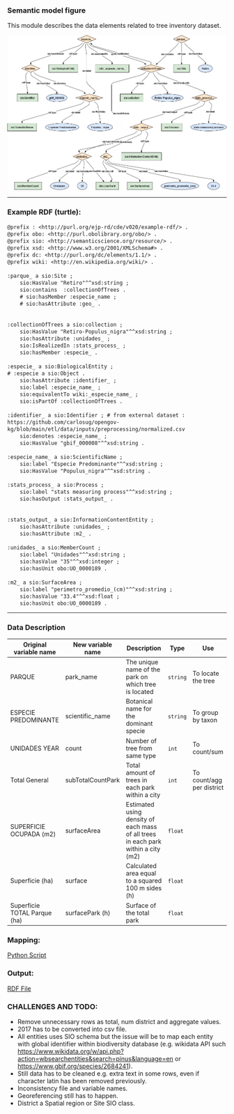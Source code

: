 ### Semantic model figure

This module describes the data elements related to tree inventory dataset.


<p align="center">
    <a href="../images/arbolado_5.png" target="_blank">
        <img src="../images/arbolado_5.png">
    </a>
</p>

***

### Example RDF (turtle):

```ttl
@prefix : <http://purl.org/ejp-rd/cde/v020/example-rdf/> .
@prefix obo: <http://purl.obolibrary.org/obo/> . 
@prefix sio: <http://semanticscience.org/resource/> .
@prefix xsd: <http://www.w3.org/2001/XMLSchema#> .
@prefix dc: <http://purl.org/dc/elements/1.1/> .
@prefix wiki: <http://en.wikipedia.org/wiki/> .

:parque_ a sio:Site ;
    sio:HasValue "Retiro"^^xsd:string ;
    sio:contains  :collectionOfTrees .
    # sio:hasMember :especie_name ;
    # sio:hasAttribute :geo_ .


:collectionOfTrees a sio:collection ;
    sio:HasValue "Retiro-Populus_nigra"^^xsd:string ;
    sio:hasAttribute :unidades_ ;
    sio:IsRealizedIn :stats_process_ ;
    sio:hasMember :especie_ .

:especie_ a sio:BiologicalEntity ;
# :especie a sio:Object .
    sio:hasAttribute :identifier_ ;
    sio:label :especie_name_ ;
    sio:equivalentTo wiki:_especie_name_ ;
    sio:isPartOf :collectionOfTrees .

:identifier_ a sio:Identifier ; # from external dataset : https://github.com/carlosug/opengov-kg/blob/main/etl/data/inputs/preprocessing/normalized.csv
    sio:denotes :especie_name_ ;
    sio:HasValue "gbif_000008"^^xsd:string .

:especie_name_ a sio:ScientificName ;
    sio:label "Especie Predominante"^^xsd:string ;
    sio:HasValue "Populus_nigra"^^xsd:string .

:stats_process_ a sio:Process ;
    sio:label "stats measuring process"^^xsd:string ;
    sio:hasOutput :stats_output_ .


:stats_output_ a sio:InformationContentEntity ;
    sio:hasAttribute :unidades_ ;
    sio:hasAttribute :m2_ .

:unidades_ a sio:MemberCount ;
    sio:label "Unidades"^^xsd:string ;
    sio:hasValue "35"^^xsd:integer ;
    sio:hasUnit obo:UO_0000189 .

:m2_ a sio:SurfaceArea ;
    sio:label "perimetro_promedio_(cm)"^^xsd:string ;
    sio:hasValue "33.4"^^xsd:float ;
    sio:hasUnit obo:UO_0000189 .

```

***

### Data Description
  
| Original variable name       | New variable name | Description                                                  | Type   | Use                       |
| ---------------------------- | ----------------- | ------------------------------------------------------------ | ------ | ------------------------- |
| PARQUE                       | park_name         | The unique name of the park on which tree is located         | `string` | To locate the tree        |
| ESPECIE PREDOMINANTE         | scientific_name   | Botanical name for the dominant specie                       | `string` | To group by taxon         |
| UNIDADES YEAR                | count             | Number of tree from same type                                | `int`    | To count/sum              |
| Total General                | subTotalCountPark | Total amount of trees in each park within a city             | `int`    | To count/agg per district |
| SUPERFICIE OCUPADA (m2)      | surfaceArea       | Estimated using density of each mass of all trees in each park within a city (m2) | `float`  |                           |
| Superficie (ha)              | surface           | Calculated area equal to a squared 100 m sides (h)           | `float`  |                           |
| Superficie TOTAL Parque (ha) | surfacePark (h)   | Surface of the total park                                    | `float`  |                           |

### Mapping:
[Python Script](https://github.com/carlosug/opengov-kg/blob/main/etl/generate_rdf5.py)
### Output:
[RDF File](https://github.com/carlosug/opengov-kg/blob/main/etl/outputs/rdflib-output5.ttl)

### CHALLENGES AND TODO:
* Remove unnecessary rows as total, num district and aggregate values.
* 2017 has to be converted into csv file.
* All entities uses SIO schema but the issue will be to map each entity with global identifier within biodiversity database (e.g. wikidata API such https://www.wikidata.org/w/api.php?action=wbsearchentities&search=pinus&language=en or https://www.gbif.org/species/2684241).
* Still data has to be cleaned e.g. extra text in some rows, even if character latin has been removed previously.
* Inconsistency file and variable names.
* Georeferencing still has to happen.
* District a Spatial region or Site SIO class.
